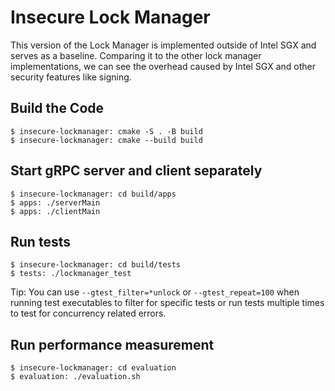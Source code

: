 # Insecure Lock Manager

This version of the Lock Manager is implemented outside of Intel SGX and serves as a baseline. Comparing it to the other lock manager implementations, we can see the overhead caused by Intel SGX and other security features like signing.

## Build the Code

````
$ insecure-lockmanager: cmake -S . -B build
$ insecure-lockmanager: cmake --build build
````

## Start gRPC server and client separately

````
$ insecure-lockmanager: cd build/apps
$ apps: ./serverMain
$ apps: ./clientMain
````

## Run tests

````
$ insecure-lockmanager: cd build/tests
$ tests: ./lockmanager_test
````

Tip: You can use `--gtest_filter=*unlock` or `--gtest_repeat=100` when running test executables to filter for specific tests or run tests multiple times to test for concurrency related errors.

## Run performance measurement

````
$ insecure-lockmanager: cd evaluation
$ evaluation: ./evaluation.sh
````